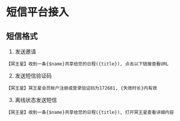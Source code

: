 # 短信平台接入

## 短信格式
1. 发送邀请
```
【冥王星】收到一条{$name}共享给您的日程({title}), 点击以下链接查看URL
```
2. 发送短信验证码
```
【冥王星】冥王星会员帐户注册或登录验证码为172681, {失效时长}内有效
```
3. 离线状态发送短信
```
【冥王星】收到一条{$name}共享给您的日程({title}), 打开冥王星查看详细内容
```
